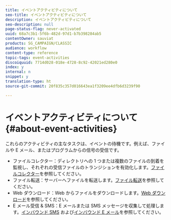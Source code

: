 ```yaml
---
title: イベントアクティビティについて
seo-title: イベントアクティビティについて
description: イベントアクティビティについて
seo-description: null
page-status-flag: never-activated
uuid: 68a7c3b1-5f6b-482d-97d1-b7b398284ab5
contentOwner: sauviat
products: SG_CAMPAIGN/CLASSIC
audience: workflow
content-type: reference
topic-tags: event-activities
discoiquuid: 7714d028-018e-4728-8c92-42021ed280e0
index: y
internal: n
snippet: y
translation-type: ht
source-git-commit: 20f835c357d016643ea1f3209ee4dfb6d3239f90

---
```



# イベントアクティビティについて{#about-event-activities}

これらのアクティビティの主なタスクは、イベントの待機です。例えば、ファイルや E メール、またはプログラムからの信号の受信です。

* ファイルコレクター：ディレクトリへの 1 つまたは複数のファイルの到着を監視し、それぞれの受信ファイルのトランジションを有効化します。[ファイルコレクター](../../workflow/using/file-collector.md)を参照してください。
* ファイル転送：サーバーへファイルを転送します。[ファイル転送](../../workflow/using/file-transfer.md)を参照してください。
* Web ダウンロード：Web からファイルをダウンロードします。[Web ダウンロード](../../workflow/using/web-download.md)を参照してください。
* E メール受信 &amp; SMS：E メールまたは SMS メッセージを収集して処理します。[インバウンド SMS](../../workflow/using/inbound-sms.md) および[インバウンド E メール](../../workflow/using/inbound-emails.md)を参照してください。

